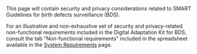 This page will contain security and privacy considerations related to SMART Guidelines for birth defects surveillance (BDS). 

For an illustrative and non-exhaustive set of security and privacy-related non-functional requirements included in the Digital Adaptation Kit for BDS, consult the tab "Non-functional requirements" included in the spreadsheet available in the [System Requirements](system-requirements.html) page. 